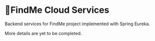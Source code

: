 # 📍FindMe Cloud Services
Backend services for FindMe project implemented with Spring Eureka.

More details are yet to be completed.